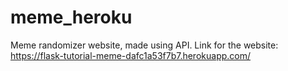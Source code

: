 # meme_heroku
Meme randomizer website, made using API.
Link for the website: https://flask-tutorial-meme-dafc1a53f7b7.herokuapp.com/
